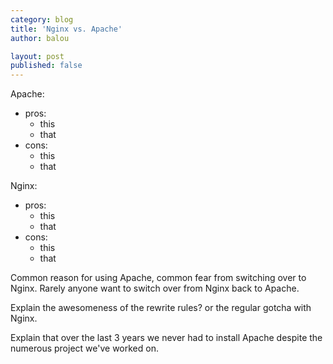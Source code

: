 ```yaml
---
category: blog
title: 'Nginx vs. Apache'
author: balou

layout: post
published: false
---
```


Apache:

- pros:
    - this
    - that
- cons:
    - this 
    - that
    
Nginx:

- pros:
    - this
    - that
- cons:
    - this 
    - that

Common reason for using Apache, common fear from switching over to Nginx.
Rarely anyone want to switch over from Nginx back to Apache.

Explain the awesomeness of the rewrite rules? or the regular gotcha with Nginx.

Explain that over the last 3 years we never had to install Apache despite the numerous project we've worked on.
    